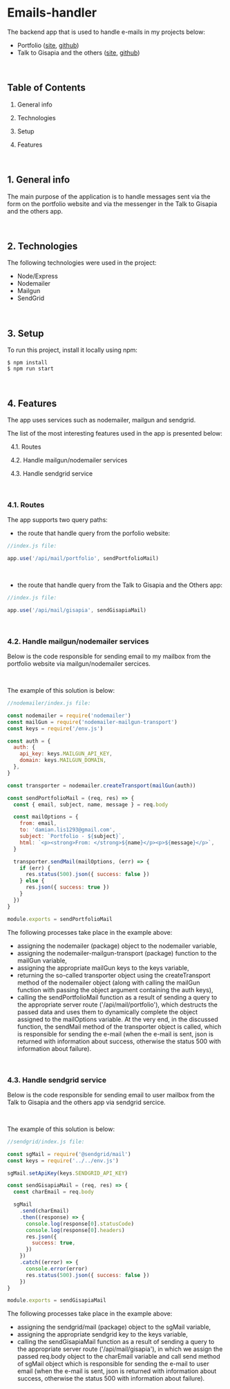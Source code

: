 # Emails-handler

The backend app that is used to handle e-mails in my projects below:

- Portfolio ([site](https://damianlis.pl/), [github](https://github.com/damian-lis/Portfolio-Website))
- Talk to Gisapia and the others ([site](https://talktogisapiaandtheothers.pl/), [github](https://github.com/damian-lis/Talk-to-Gisapia-and-the-Others))

<br/>

## Table of Contents

1. General info
2. Technologies
3. Setup
4. Features

   <br/>

## 1. General info

The main purpose of the application is to handle messages sent via the form on the portfolio website and via the messenger in the Talk to Gisapia and the others app.

<br/>

## 2. Technologies

The following technologies were used in the project:

- Node/Express
- Nodemailer
- Mailgun
- SendGrid

<br/>

## 3. Setup

To run this project, install it locally using npm:

```
$ npm install
$ npm run start
```

<br/>

## 4. Features

The app uses services such as nodemailer, mailgun and sendgrid.

The list of the most interesting features used in the app is presented below:

&nbsp; 4.1. Routes

&nbsp; 4.2. Handle mailgun/nodemailer services

&nbsp; 4.3. Handle sendgrid service

<br/>

### 4.1. Routes

The app supports two query paths:

- the route that handle query from the porfolio website:

```js
//index.js file:

app.use('/api/mail/portfolio', sendPortfolioMail)
```

<br/>

- the route that handle query from the Talk to Gisapia and the Others app:

```js
//index.js file:

app.use('/api/mail/gisapia', sendGisapiaMail)
```

<br/>

### 4.2. Handle mailgun/nodemailer services

Below is the code responsible for sending email to my mailbox from the portfolio website via mailgun/nodemailer sercices.

<br/>

The example of this solution is below:

```js
//nodemailer/index.js file:

const nodemailer = require('nodemailer')
const mailGun = require('nodemailer-mailgun-transport')
const keys = require('/env.js')

const auth = {
  auth: {
    api_key: keys.MAILGUN_API_KEY,
    domain: keys.MAILGUN_DOMAIN,
  },
}

const transporter = nodemailer.createTransport(mailGun(auth))

const sendPortfolioMail = (req, res) => {
  const { email, subject, name, message } = req.body

  const mailOptions = {
    from: email,
    to: 'damian.lis1293@gmail.com',
    subject: `Portfolio - ${subject}`,
    html: `<p><strong>From: </strong>${name}</p><p>${message}</p>`,
  }

  transporter.sendMail(mailOptions, (err) => {
    if (err) {
      res.status(500).json({ success: false })
    } else {
      res.json({ success: true })
    }
  })
}

module.exports = sendPortfolioMail
```

The following processes take place in the example above:

- assigning the nodemailer (package) object to the nodemailer variable,
- assigning the nodemailer-mailgun-transport (package) function to the mailGun variable,
- assigning the appropriate mailGun keys to the keys variable,
- returning the so-called transporter object using the createTransport method of the nodemailer object (along with calling the mailGun function with passing the object argument containing the auth keys),
- calling the sendPortfolioMail function as a result of sending a query to the appropriate server route ('/api/mail/portfolio'), which destructs the passed data and uses them to dynamically complete the object assigned to the mailOptions variable. At the very end, in the discussed function, the sendMail method of the transporter object is called, which is responsible for sending the e-mail (when the e-mail is sent, json is returned with information about success, otherwise the status 500 with information about failure).

<br/>

### 4.3. Handle sendgrid service

Below is the code responsible for sending email to user mailbox from the Talk to Gisapia and the others app via sendgrid sercice.

<br/>

The example of this solution is below:

```js
//sendgrid/index.js file:

const sgMail = require('@sendgrid/mail')
const keys = require('../../env.js')

sgMail.setApiKey(keys.SENDGRID_API_KEY)

const sendGisapiaMail = (req, res) => {
  const charEmail = req.body

  sgMail
    .send(charEmail)
    .then((response) => {
      console.log(response[0].statusCode)
      console.log(response[0].headers)
      res.json({
        success: true,
      })
    })
    .catch((error) => {
      console.error(error)
      res.status(500).json({ success: false })
    })
}

module.exports = sendGisapiaMail
```

The following processes take place in the example above:

- assigning the sendgrid/mail (package) object to the sgMail variable,
- assigning the appropriate sendgrid key to the keys variable,
- calling the sendGisapiaMail function as a result of sending a query to the appropriate server route ('/api/mail/gisapia'), in which we assign the passed req.body object to the charEmail variable and call send method of sgMail object which is responsible for sending the e-mail to user email (when the e-mail is sent, json is returned with information about success, otherwise the status 500 with information about failure).
